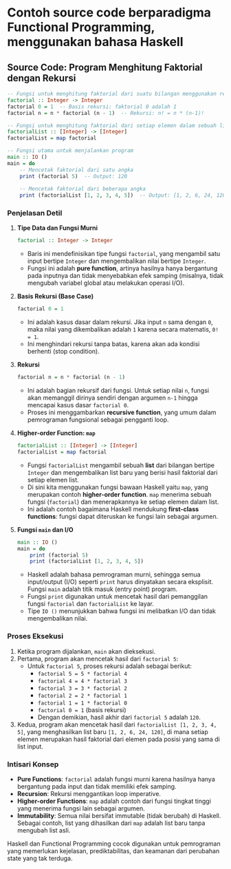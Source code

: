 # Contoh source code berparadigma **Functional Programming**, menggunakan bahasa **Haskell**

## Source Code: Program Menghitung Faktorial dengan Rekursi

```haskell
-- Fungsi untuk menghitung faktorial dari suatu bilangan menggunakan rekursi
factorial :: Integer -> Integer
factorial 0 = 1  -- Basis rekursi: faktorial 0 adalah 1
factorial n = n * factorial (n - 1)  -- Rekursi: n! = n * (n-1)!

-- Fungsi untuk menghitung faktorial dari setiap elemen dalam sebuah list
factorialList :: [Integer] -> [Integer]
factorialList = map factorial

-- Fungsi utama untuk menjalankan program
main :: IO ()
main = do
    -- Mencetak faktorial dari satu angka
    print (factorial 5)  -- Output: 120
    
    -- Mencetak faktorial dari beberapa angka
    print (factorialList [1, 2, 3, 4, 5])  -- Output: [1, 2, 6, 24, 120]
```

### Penjelasan Detil

1. **Tipe Data dan Fungsi Murni**

   ```haskell
   factorial :: Integer -> Integer
   ```

   - Baris ini mendefinisikan tipe fungsi `factorial`, yang mengambil satu input bertipe `Integer` dan mengembalikan nilai bertipe `Integer`.
   - Fungsi ini adalah **pure function**, artinya hasilnya hanya bergantung pada inputnya dan tidak menyebabkan efek samping (misalnya, tidak mengubah variabel global atau melakukan operasi I/O).

2. **Basis Rekursi (Base Case)**
  
   ```haskell
   factorial 0 = 1
   ```

   - Ini adalah kasus dasar dalam rekursi. Jika input `n` sama dengan `0`, maka nilai yang dikembalikan adalah `1` karena secara matematis, `0! = 1`.
   - Ini menghindari rekursi tanpa batas, karena akan ada kondisi berhenti (stop condition).

3. **Rekursi**

   ```haskell
   factorial n = n * factorial (n - 1)
   ```

   - Ini adalah bagian rekursif dari fungsi. Untuk setiap nilai `n`, fungsi akan memanggil dirinya sendiri dengan argumen `n-1` hingga mencapai kasus dasar `factorial 0`.
   - Proses ini menggambarkan **recursive function**, yang umum dalam pemrograman fungsional sebagai pengganti loop.

4. **Higher-order Function: `map`**

   ```haskell
   factorialList :: [Integer] -> [Integer]
   factorialList = map factorial
   ```

   - Fungsi `factorialList` mengambil sebuah **list** dari bilangan bertipe `Integer` dan mengembalikan list baru yang berisi hasil faktorial dari setiap elemen list.
   - Di sini kita menggunakan fungsi bawaan Haskell yaitu `map`, yang merupakan contoh **higher-order function**. `map` menerima sebuah fungsi (`factorial`) dan menerapkannya ke setiap elemen dalam list.
   - Ini adalah contoh bagaimana Haskell mendukung **first-class functions**: fungsi dapat diteruskan ke fungsi lain sebagai argumen.

5. **Fungsi `main` dan I/O**

   ```haskell
   main :: IO ()
   main = do
       print (factorial 5)
       print (factorialList [1, 2, 3, 4, 5])
   ```

   - Haskell adalah bahasa pemrograman murni, sehingga semua input/output (I/O) seperti `print` harus dinyatakan secara eksplisit. Fungsi `main` adalah titik masuk (entry point) program.
   - Fungsi `print` digunakan untuk mencetak hasil dari pemanggilan fungsi `factorial` dan `factorialList` ke layar.
   - Tipe `IO ()` menunjukkan bahwa fungsi ini melibatkan I/O dan tidak mengembalikan nilai.

### Proses Eksekusi

1. Ketika program dijalankan, `main` akan dieksekusi.
2. Pertama, program akan mencetak hasil dari `factorial 5`:
   - Untuk `factorial 5`, proses rekursi adalah sebagai berikut:
     - `factorial 5 = 5 * factorial 4`
     - `factorial 4 = 4 * factorial 3`
     - `factorial 3 = 3 * factorial 2`
     - `factorial 2 = 2 * factorial 1`
     - `factorial 1 = 1 * factorial 0`
     - `factorial 0 = 1` (basis rekursi)
     - Dengan demikian, hasil akhir dari `factorial 5` adalah `120`.
3. Kedua, program akan mencetak hasil dari `factorialList [1, 2, 3, 4, 5]`, yang menghasilkan list baru `[1, 2, 6, 24, 120]`, di mana setiap elemen merupakan hasil faktorial dari elemen pada posisi yang sama di list input.

### Intisari Konsep

- **Pure Functions**: `factorial` adalah fungsi murni karena hasilnya hanya bergantung pada input dan tidak memiliki efek samping.
- **Recursion**: Rekursi menggantikan loop imperative.
- **Higher-order Functions**: `map` adalah contoh dari fungsi tingkat tinggi yang menerima fungsi lain sebagai argumen.
- **Immutability**: Semua nilai bersifat immutable (tidak berubah) di Haskell. Sebagai contoh, list yang dihasilkan dari `map` adalah list baru tanpa mengubah list asli.

Haskell dan Functional Programming cocok digunakan untuk pemrograman yang memerlukan kejelasan, prediktabilitas, dan keamanan dari perubahan state yang tak terduga.
